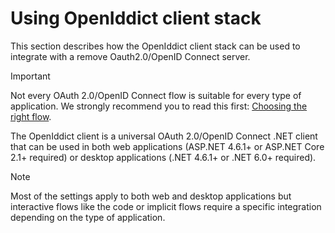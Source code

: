 # Using OpenIddict client stack <Badge type="warning" text="client" />

This section describes how the OpenIddict client stack can be used to integrate with a remove Oauth2.0/OpenID Connect server.

> [!IMPORTANT]
> Not every OAuth 2.0/OpenID Connect flow is suitable for every type of application.
> We strongly recommend you to read this first: [Choosing the right flow](../choosing-the-right-flow.md).


The OpenIddict client is a universal OAuth 2.0/OpenID Connect .NET client that can be used in both web applications
(ASP.NET 4.6.1+ or ASP.NET Core 2.1+ required) or desktop applications (.NET 4.6.1+ or .NET 6.0+ required).

> [!NOTE]
> Most of the settings apply to both web and desktop applications but interactive flows like the
> code or implicit flows require a specific integration depending on the type of application.


